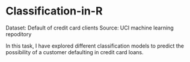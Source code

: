 # Classification-in-R
Dataset: Default of credit card clients
Source: UCI machine learning repoditory

In this task, I have explored different classification models to predict the possibility of a customer defaulting in credit card loans.
